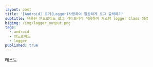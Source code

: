 ```yaml
---
layout: post
title: '[Android] 로거(Logger)사용하여 깔끔하게 로그 출력하기'
subtitle: 유용한 안드로이드 로그 라이브러리 적용하여 커스텀 logger Class 생성
bigimg: /img/logger_output.png
tags:
  - android
  - 안드로이드
  - logger
published: true
---
```


 테스트
